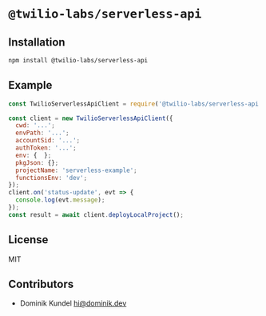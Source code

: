 # `@twilio-labs/serverless-api`

## Installation

```bash
npm install @twilio-labs/serverless-api
```

## Example

```js
const TwilioServerlessApiClient = require('@twilio-labs/serverless-api');

const client = new TwilioServerlessApiClient({
  cwd: '...';
  envPath: '...';
  accountSid: '...';
  authToken: '...';
  env: {  };
  pkgJson: {};
  projectName: 'serverless-example';
  functionsEnv: 'dev';
});
client.on('status-update', evt => {
  console.log(evt.message);
});
const result = await client.deployLocalProject();
```

## License

MIT

## Contributors

- Dominik Kundel <hi@dominik.dev>